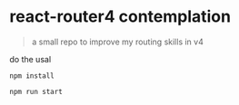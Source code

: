 # react-router4 contemplation

> a small repo to improve my routing skills in v4  

do the usal
```
npm install
```
```
npm run start
```